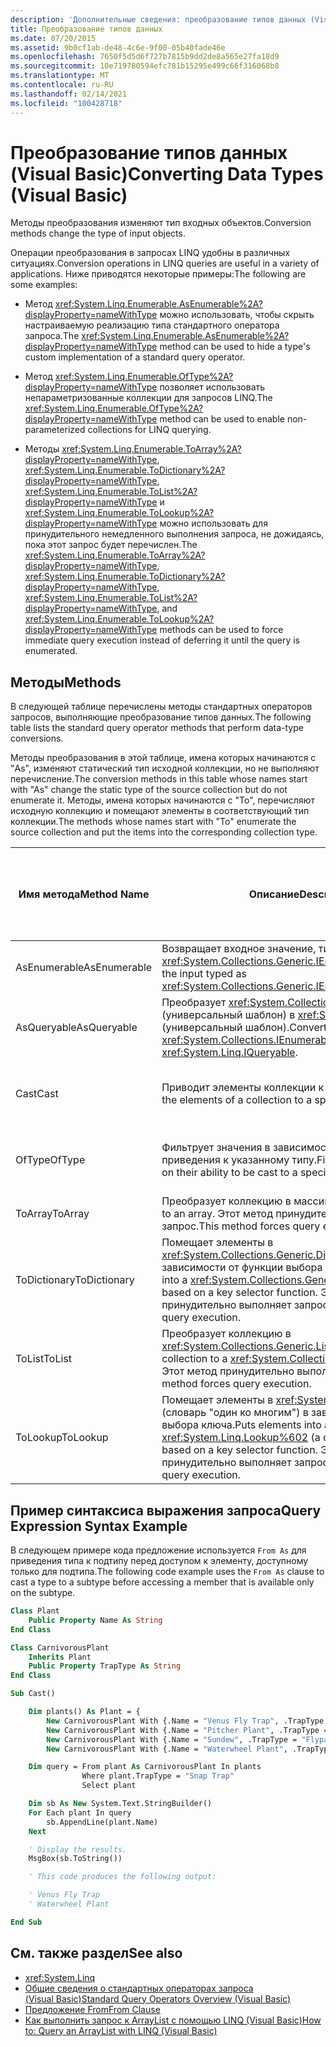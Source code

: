 ```yaml
---
description: 'Дополнительные сведения: преобразование типов данных (Visual Basic)'
title: Преобразование типов данных
ms.date: 07/20/2015
ms.assetid: 9b0cf1ab-de48-4c6e-9f00-05b40fade46e
ms.openlocfilehash: 7650f5d5d6f727b7815b9dd2de8a565e27fa18d9
ms.sourcegitcommit: 10e719780594efc781b15295e499c66f316068b8
ms.translationtype: MT
ms.contentlocale: ru-RU
ms.lasthandoff: 02/14/2021
ms.locfileid: "100428718"
---
```

# <a name="converting-data-types-visual-basic"></a><span data-ttu-id="ca08c-103">Преобразование типов данных (Visual Basic)</span><span class="sxs-lookup"><span data-stu-id="ca08c-103">Converting Data Types (Visual Basic)</span></span>

<span data-ttu-id="ca08c-104">Методы преобразования изменяют тип входных объектов.</span><span class="sxs-lookup"><span data-stu-id="ca08c-104">Conversion methods change the type of input objects.</span></span>

 <span data-ttu-id="ca08c-105">Операции преобразования в запросах LINQ удобны в различных ситуациях.</span><span class="sxs-lookup"><span data-stu-id="ca08c-105">Conversion operations in LINQ queries are useful in a variety of applications.</span></span> <span data-ttu-id="ca08c-106">Ниже приводятся некоторые примеры:</span><span class="sxs-lookup"><span data-stu-id="ca08c-106">The following are some examples:</span></span>

- <span data-ttu-id="ca08c-107">Метод <xref:System.Linq.Enumerable.AsEnumerable%2A?displayProperty=nameWithType> можно использовать, чтобы скрыть настраиваемую реализацию типа стандартного оператора запроса.</span><span class="sxs-lookup"><span data-stu-id="ca08c-107">The <xref:System.Linq.Enumerable.AsEnumerable%2A?displayProperty=nameWithType> method can be used to hide a type's custom implementation of a standard query operator.</span></span>

- <span data-ttu-id="ca08c-108">Метод <xref:System.Linq.Enumerable.OfType%2A?displayProperty=nameWithType> позволяет использовать непараметризованные коллекции для запросов LINQ.</span><span class="sxs-lookup"><span data-stu-id="ca08c-108">The <xref:System.Linq.Enumerable.OfType%2A?displayProperty=nameWithType> method can be used to enable non-parameterized collections for LINQ querying.</span></span>

- <span data-ttu-id="ca08c-109">Методы <xref:System.Linq.Enumerable.ToArray%2A?displayProperty=nameWithType>, <xref:System.Linq.Enumerable.ToDictionary%2A?displayProperty=nameWithType>, <xref:System.Linq.Enumerable.ToList%2A?displayProperty=nameWithType> и <xref:System.Linq.Enumerable.ToLookup%2A?displayProperty=nameWithType> можно использовать для принудительного немедленного выполнения запроса, не дожидаясь, пока этот запрос будет перечислен.</span><span class="sxs-lookup"><span data-stu-id="ca08c-109">The <xref:System.Linq.Enumerable.ToArray%2A?displayProperty=nameWithType>, <xref:System.Linq.Enumerable.ToDictionary%2A?displayProperty=nameWithType>, <xref:System.Linq.Enumerable.ToList%2A?displayProperty=nameWithType>, and <xref:System.Linq.Enumerable.ToLookup%2A?displayProperty=nameWithType> methods can be used to force immediate query execution instead of deferring it until the query is enumerated.</span></span>

## <a name="methods"></a><span data-ttu-id="ca08c-110">Методы</span><span class="sxs-lookup"><span data-stu-id="ca08c-110">Methods</span></span>

<span data-ttu-id="ca08c-111">В следующей таблице перечислены методы стандартных операторов запросов, выполняющие преобразование типов данных.</span><span class="sxs-lookup"><span data-stu-id="ca08c-111">The following table lists the standard query operator methods that perform data-type conversions.</span></span>

<span data-ttu-id="ca08c-112">Методы преобразования в этой таблице, имена которых начинаются с "As", изменяют статический тип исходной коллекции, но не выполняют перечисление.</span><span class="sxs-lookup"><span data-stu-id="ca08c-112">The conversion methods in this table whose names start with "As" change the static type of the source collection but do not enumerate it.</span></span> <span data-ttu-id="ca08c-113">Методы, имена которых начинаются с "To", перечисляют исходную коллекцию и помещают элементы в соответствующий тип коллекции.</span><span class="sxs-lookup"><span data-stu-id="ca08c-113">The methods whose names start with "To" enumerate the source collection and put the items into the corresponding collection type.</span></span>

|<span data-ttu-id="ca08c-114">Имя метода</span><span class="sxs-lookup"><span data-stu-id="ca08c-114">Method Name</span></span>|<span data-ttu-id="ca08c-115">Описание</span><span class="sxs-lookup"><span data-stu-id="ca08c-115">Description</span></span>|<span data-ttu-id="ca08c-116">Синтаксис выражения запроса Visual Basic</span><span class="sxs-lookup"><span data-stu-id="ca08c-116">Visual Basic Query Expression Syntax</span></span>|<span data-ttu-id="ca08c-117">Дополнительные сведения</span><span class="sxs-lookup"><span data-stu-id="ca08c-117">More Information</span></span>|
|-----------------|-----------------|------------------------------------------|----------------------|
|<span data-ttu-id="ca08c-118">AsEnumerable</span><span class="sxs-lookup"><span data-stu-id="ca08c-118">AsEnumerable</span></span>|<span data-ttu-id="ca08c-119">Возвращает входное значение, типизированное как <xref:System.Collections.Generic.IEnumerable%601>.</span><span class="sxs-lookup"><span data-stu-id="ca08c-119">Returns the input typed as <xref:System.Collections.Generic.IEnumerable%601>.</span></span>|<span data-ttu-id="ca08c-120">Не применяется</span><span class="sxs-lookup"><span data-stu-id="ca08c-120">Not applicable.</span></span>|<xref:System.Linq.Enumerable.AsEnumerable%2A?displayProperty=nameWithType>|
|<span data-ttu-id="ca08c-121">AsQueryable</span><span class="sxs-lookup"><span data-stu-id="ca08c-121">AsQueryable</span></span>|<span data-ttu-id="ca08c-122">Преобразует <xref:System.Collections.IEnumerable> (универсальный шаблон) в <xref:System.Linq.IQueryable> (универсальный шаблон).</span><span class="sxs-lookup"><span data-stu-id="ca08c-122">Converts a (generic) <xref:System.Collections.IEnumerable> to a (generic) <xref:System.Linq.IQueryable>.</span></span>|<span data-ttu-id="ca08c-123">Не применяется</span><span class="sxs-lookup"><span data-stu-id="ca08c-123">Not applicable.</span></span>|<xref:System.Linq.Queryable.AsQueryable%2A?displayProperty=nameWithType>|
|<span data-ttu-id="ca08c-124">Cast</span><span class="sxs-lookup"><span data-stu-id="ca08c-124">Cast</span></span>|<span data-ttu-id="ca08c-125">Приводит элементы коллекции к указанному типу.</span><span class="sxs-lookup"><span data-stu-id="ca08c-125">Casts the elements of a collection to a specified type.</span></span>|`From … As …`|<xref:System.Linq.Enumerable.Cast%2A?displayProperty=nameWithType><br /><br /> <xref:System.Linq.Queryable.Cast%2A?displayProperty=nameWithType>|
|<span data-ttu-id="ca08c-126">OfType</span><span class="sxs-lookup"><span data-stu-id="ca08c-126">OfType</span></span>|<span data-ttu-id="ca08c-127">Фильтрует значения в зависимости от возможности их приведения к указанному типу.</span><span class="sxs-lookup"><span data-stu-id="ca08c-127">Filters values, depending on their ability to be cast to a specified type.</span></span>|<span data-ttu-id="ca08c-128">Не применяется</span><span class="sxs-lookup"><span data-stu-id="ca08c-128">Not applicable.</span></span>|<xref:System.Linq.Enumerable.OfType%2A?displayProperty=nameWithType><br /><br /> <xref:System.Linq.Queryable.OfType%2A?displayProperty=nameWithType>|
|<span data-ttu-id="ca08c-129">ToArray</span><span class="sxs-lookup"><span data-stu-id="ca08c-129">ToArray</span></span>|<span data-ttu-id="ca08c-130">Преобразует коллекцию в массив.</span><span class="sxs-lookup"><span data-stu-id="ca08c-130">Converts a collection to an array.</span></span> <span data-ttu-id="ca08c-131">Этот метод принудительно выполняет запрос.</span><span class="sxs-lookup"><span data-stu-id="ca08c-131">This method forces query execution.</span></span>|<span data-ttu-id="ca08c-132">Не применяется</span><span class="sxs-lookup"><span data-stu-id="ca08c-132">Not applicable.</span></span>|<xref:System.Linq.Enumerable.ToArray%2A?displayProperty=nameWithType>|
|<span data-ttu-id="ca08c-133">ToDictionary</span><span class="sxs-lookup"><span data-stu-id="ca08c-133">ToDictionary</span></span>|<span data-ttu-id="ca08c-134">Помещает элементы в <xref:System.Collections.Generic.Dictionary%602> в зависимости от функции выбора ключа.</span><span class="sxs-lookup"><span data-stu-id="ca08c-134">Puts elements into a <xref:System.Collections.Generic.Dictionary%602> based on a key selector function.</span></span> <span data-ttu-id="ca08c-135">Этот метод принудительно выполняет запрос.</span><span class="sxs-lookup"><span data-stu-id="ca08c-135">This method forces query execution.</span></span>|<span data-ttu-id="ca08c-136">Не применяется</span><span class="sxs-lookup"><span data-stu-id="ca08c-136">Not applicable.</span></span>|<xref:System.Linq.Enumerable.ToDictionary%2A?displayProperty=nameWithType>|
|<span data-ttu-id="ca08c-137">ToList</span><span class="sxs-lookup"><span data-stu-id="ca08c-137">ToList</span></span>|<span data-ttu-id="ca08c-138">Преобразует коллекцию в <xref:System.Collections.Generic.List%601>.</span><span class="sxs-lookup"><span data-stu-id="ca08c-138">Converts a collection to a <xref:System.Collections.Generic.List%601>.</span></span> <span data-ttu-id="ca08c-139">Этот метод принудительно выполняет запрос.</span><span class="sxs-lookup"><span data-stu-id="ca08c-139">This method forces query execution.</span></span>|<span data-ttu-id="ca08c-140">Не применяется</span><span class="sxs-lookup"><span data-stu-id="ca08c-140">Not applicable.</span></span>|<xref:System.Linq.Enumerable.ToList%2A?displayProperty=nameWithType>|
|<span data-ttu-id="ca08c-141">ToLookup</span><span class="sxs-lookup"><span data-stu-id="ca08c-141">ToLookup</span></span>|<span data-ttu-id="ca08c-142">Помещает элементы в <xref:System.Linq.Lookup%602> (словарь "один ко многим") в зависимости от функции выбора ключа.</span><span class="sxs-lookup"><span data-stu-id="ca08c-142">Puts elements into a <xref:System.Linq.Lookup%602> (a one-to-many dictionary) based on a key selector function.</span></span> <span data-ttu-id="ca08c-143">Этот метод принудительно выполняет запрос.</span><span class="sxs-lookup"><span data-stu-id="ca08c-143">This method forces query execution.</span></span>|<span data-ttu-id="ca08c-144">Не применяется</span><span class="sxs-lookup"><span data-stu-id="ca08c-144">Not applicable.</span></span>|<xref:System.Linq.Enumerable.ToLookup%2A?displayProperty=nameWithType>|

## <a name="query-expression-syntax-example"></a><span data-ttu-id="ca08c-145">Пример синтаксиса выражения запроса</span><span class="sxs-lookup"><span data-stu-id="ca08c-145">Query Expression Syntax Example</span></span>

<span data-ttu-id="ca08c-146">В следующем примере кода предложение используется `From As` для приведения типа к подтипу перед доступом к элементу, доступному только для подтипа.</span><span class="sxs-lookup"><span data-stu-id="ca08c-146">The following code example uses the `From As` clause to cast a type to a subtype before accessing a member that is available only on the subtype.</span></span>

```vb
Class Plant
    Public Property Name As String
End Class

Class CarnivorousPlant
    Inherits Plant
    Public Property TrapType As String
End Class

Sub Cast()

    Dim plants() As Plant = {
        New CarnivorousPlant With {.Name = "Venus Fly Trap", .TrapType = "Snap Trap"},
        New CarnivorousPlant With {.Name = "Pitcher Plant", .TrapType = "Pitfall Trap"},
        New CarnivorousPlant With {.Name = "Sundew", .TrapType = "Flypaper Trap"},
        New CarnivorousPlant With {.Name = "Waterwheel Plant", .TrapType = "Snap Trap"}}

    Dim query = From plant As CarnivorousPlant In plants
                Where plant.TrapType = "Snap Trap"
                Select plant

    Dim sb As New System.Text.StringBuilder()
    For Each plant In query
        sb.AppendLine(plant.Name)
    Next

    ' Display the results.
    MsgBox(sb.ToString())

    ' This code produces the following output:

    ' Venus Fly Trap
    ' Waterwheel Plant

End Sub
```

## <a name="see-also"></a><span data-ttu-id="ca08c-147">См. также раздел</span><span class="sxs-lookup"><span data-stu-id="ca08c-147">See also</span></span>

- <xref:System.Linq>
- [<span data-ttu-id="ca08c-148">Общие сведения о стандартных операторах запроса (Visual Basic)</span><span class="sxs-lookup"><span data-stu-id="ca08c-148">Standard Query Operators Overview (Visual Basic)</span></span>](standard-query-operators-overview.md)
- [<span data-ttu-id="ca08c-149">Предложение From</span><span class="sxs-lookup"><span data-stu-id="ca08c-149">From Clause</span></span>](../../../language-reference/queries/from-clause.md)
- [<span data-ttu-id="ca08c-150">Как выполнить запрос к ArrayList с помощью LINQ (Visual Basic)</span><span class="sxs-lookup"><span data-stu-id="ca08c-150">How to: Query an ArrayList with LINQ (Visual Basic)</span></span>](how-to-query-an-arraylist-with-linq.md)
